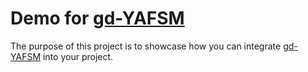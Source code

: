 # Demo for [gd-YAFSM](https://github.com/imjp94/gd-YAFSM)

The purpose of this project is to showcase how you can integrate [gd-YAFSM](https://github.com/imjp94/gd-YAFSM) into your project.

